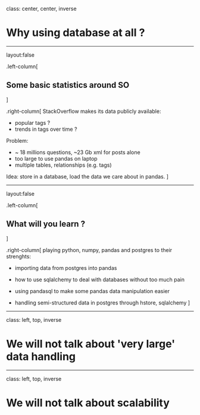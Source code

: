 class: center, center, inverse

# Why using database at all ?

---
layout:false

.left-column[
  ## Some basic statistics around SO
]

.right-column[
StackOverflow makes its data publicly available:

- popular tags ?
- trends in tags over time ?

Problem:

- ~ 18 millions questions, ~23 Gb xml for posts alone
- too large to use pandas on laptop
- multiple tables, relationships (e.g. tags)

Idea: store in a database, load the data we care about in pandas.
]

---
layout:false

.left-column[
## What will you learn ?
]

.right-column[
playing python, numpy, pandas and postgres to their strenghts:

- importing data from postgres into pandas

- how to use sqlalchemy to deal with databases without too much pain

- using pandasql to make some pandas data manipulation easier

- handling semi-structured data in postgres through hstore, sqlalchemy
]

---
class: left, top, inverse
# We will not talk about 'very large' data handling

---
class: left, top, inverse
# We will not talk about scalability
